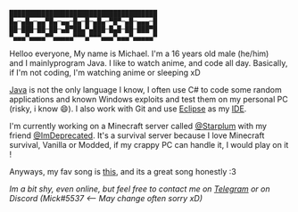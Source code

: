 
```
█████████████████████████████████████
█▄─▄█▄─▄▄▀█▄─▄▄─█▄─█─▄█▄─▀█▀─▄█─▄▄▄─█
██─███─██─██─▄█▀██▄▀▄███─█▄█─██─███▀█
▀▄▄▄▀▄▄▄▄▀▀▄▄▄▄▄▀▀▀▄▀▀▀▄▄▄▀▄▄▄▀▄▄▄▄▄▀
```

Helloo everyone, My name is Michael. I'm a 16 years old male (he/him)  
and I mainlyprogram Java. I like to watch anime, and code all day.
Basically, if I'm not coding, I'm watching anime or sleeping xD

[Java](https://java.com) is not the only language I know, I often use C# to code some random applications
and known Windows exploits and test them on my personal PC (risky, i know 😄). I also
work with Git and use [Eclipse](https://www.eclipse.org/) as my [IDE](https://en.wikipedia.org/wiki/Integrated_development_environment).

I'm currently working on a Minecraft server called [@Starplum](https://github.com/Starplum) with my
friend [@ImDeprecated](https://github.com/ImDeprecated). It's a survival server because I love Minecraft
survival, Vanilla or Modded, if my crappy PC can handle it, I would
play on it !

Anyways, my fav song is [this](https://youtu.be/ub82Xb1C8os), and its a great song honestly :3

*Im a bit shy, even online, but feel free to contact me on [Telegram](https://t.me/impdevmc) or on Discord (Mick#5537 <-- May change often sorry xD)*
